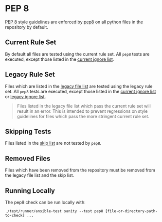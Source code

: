 # PEP 8

[PEP 8](https://www.python.org/dev/peps/pep-0008/) style guidelines are enforced by
[pep8](https://pypi.python.org/pypi/pep8) on all python files in the repository by default.

## Current Rule Set

By default all files are tested using the current rule set.
All `pep8` tests are executed, except those listed in the [current ignore list](current-ignore.txt).

## Legacy Rule Set

Files which are listed in the [legacy file list](legacy-files.txt) are tested using the legacy rule set.
All `pep8` tests are executed, except those listed in the [current ignore list](current-ignore.txt) or
[legacy ignore list](legacy-ignore.txt).

> Files listed in the legacy file list which pass the current rule set will result in an error.
> This is intended to prevent regressions on style guidelines for files which pass the more stringent current rule set.

## Skipping Tests

Files listed in the [skip list](skip.txt) are not tested by `pep8`.

## Removed Files

Files which have been removed from the repository must be removed from the legacy file list and the skip list.

## Running Locally

The pep8 check can be run locally with:

    ./test/runner/ansible-test sanity --test pep8 [file-or-directory-path-to-check] ...

